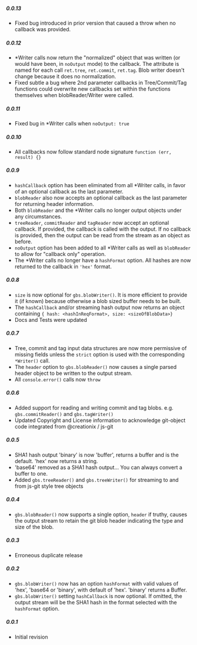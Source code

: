 ##### 0.0.13

* Fixed bug introduced in prior version that caused a throw when no callback was provided.

##### 0.0.12

* \*Writer calls now return the "normalized" object that was written (or would have been, in `noOutput` mode) to the callback. The attribute is named for each call `ret.tree`, `ret.commit`, `ret.tag`. Blob writer doesn't change because it does no normalization.
* Fixed subtle a bug where 2nd parameter callbacks in Tree/Commit/Tag functions could overwrite new callbacks set within the functions themselves when blobReader/Writer were called.  

##### 0.0.11

* Fixed bug in \*Writer calls when `noOutput: true`

##### 0.0.10

* All callbacks now follow standard node signature `function (err, result) {}`

##### 0.0.9

* `hashCallback` option has been eliminated from all \*Writer calls, in favor of an optional callback as the last parameter.
* `blobReader` also now accepts an optional callback as the last parameter for returning header information.
* Both `blobReader` and the \*Writer calls no longer output objects under any circumstances.
* `treeReader`, `commitReader` and `tagReader` now accept an optional callback. If provided, the callback is called with the output. If no callback is provided, then the output can be read from the stream as an object as before.
* `noOutput` option has been added to all \*Writer calls as well as `blobReader` to allow for "callback only" operation.
* The \*Writer calls no longer have a `hashFormat` option. All hashes are now returned to the callback in `'hex'` format.

##### 0.0.8

* `size` is now optional for `gbs.blobWriter()`. It is more efficient to provide it (if known) because otherwise a blob sized buffer needs to be built.
* The `hashCallback` and/or streaming hash output now returns an object containing `{ hash: <hashInReqFormat>, size: <sizeOfBlobData>}`
* Docs and Tests were updated

##### 0.0.7

* Tree, commit and tag input data structures are now more permissive of missing fields unless the `strict` option is used with the corresponding `*Writer()` call.
* The `header` option to `gbs.blobReader()` now causes a single parsed header object to be written to the output stream.
* All `console.error()` calls now `throw`

##### 0.0.6

* Added support for reading and writing commit and tag blobs. e.g. `gbs.commitReader()` and `gbs.tagWriter()`
* Updated Copyright and License information to acknowledge git-object code integrated from @creationix / js-git

##### 0.0.5

* SHA1 hash output 'binary' is now 'buffer', returns a buffer and is the default. 'hex' now returns a string.
* 'base64' removed as a SHA1 hash output... You can always convert a buffer to one.
* Added `gbs.treeReader()` and `gbs.treeWriter()` for streaming to and from js-git style tree objects

##### 0.0.4

* `gbs.blobReader()` now supports a single option, `header` if truthy, causes the output stream to retain the git blob header indicating the type and size of the blob.

##### 0.0.3

* Erroneous duplicate release

##### 0.0.2

* `gbs.blobWriter()` now has an option `hashFormat` with valid values of 'hex', 'base64 or 'binary', with default of 'hex'.  'binary' returns a Buffer.
* `gbs.blobWriter()` setting `hashCallback` is now optional. If omitted, the output stream will be the SHA1 hash in the format selected with the `hashFormat` option.

##### 0.0.1

* Initial revision
